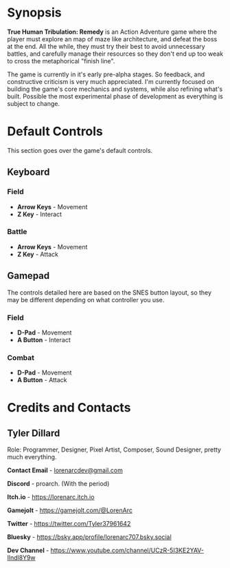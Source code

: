 # Synopsis
**True Human Tribulation: Remedy** is an Action Adventure game where the
player must explore an map of maze like architecture, and defeat the boss
at the end. All the while, they must try their best to avoid unnecessary 
battles, and carefully manage their resources so they don't end up too 
weak to cross the metaphorical "finish line".

The game is currently in it's early pre-alpha stages. So feedback, and 
constructive criticism is very much appreciated. I'm currently focused on
building the game's core mechanics and systems, while also refining what's
built. Possible the most experimental phase of development as everything
is subject to change.

# Default Controls
This section goes over the game's default controls.

## Keyboard

### Field
* **Arrow Keys** - Movement
* **Z Key** - Interact

### Battle
* **Arrow Keys** - Movement
* **Z Key** - Attack

## Gamepad
The controls detailed here are based on the SNES button layout, so they
may be different depending on what controller you use.

### Field
* **D-Pad** - Movement
* **A Button** - Interact

### Combat 
* **D-Pad** - Movement
* **A Button** - Attack


# Credits and Contacts

## Tyler Dillard
Role: Programmer, Designer, Pixel Artist, Composer, Sound Designer, pretty
much everything.

**Contact Email** - lorenarcdev@gmail.com

**Discord** - proarch. (With the period)

**Itch.io** - https://lorenarc.itch.io

**Gamejolt** - https://gamejolt.com/@LorenArc

**Twitter** - https://twitter.com/Tyler37961642

**Bluesky** - https://bsky.app/profile/lorenarc707.bsky.social

**Dev Channel** - https://www.youtube.com/channel/UCzR-5I3KE2YAV-Ilndl8Y9w

